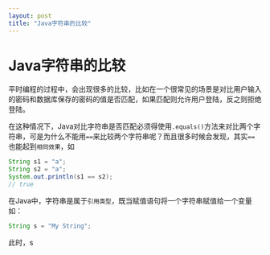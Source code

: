 ```yaml
---
layout: post
title: "Java字符串的比较"
---
```


# Java字符串的比较

平时编程的过程中，会出现很多的比较，比如在一个很常见的场景是对比用户输入的密码和数据库保存的密码的值是否匹配，如果匹配则允许用户登陆，反之则拒绝登陆。

在这种情况下，Java对比字符串是否匹配必须得使用`.equals()`方法来对比两个字符串，可是为什么不能用`==`来比较两个字符串呢？而且很多时候会发现，其实`==`也能起到`相同效果`，如

```java
String s1 = "a";
String s2 = "a";
System.out.println(s1 == s2);
// true
```

在Java中，字符串是属于`引用类型`，既当赋值语句将一个字符串赋值给一个变量如：
```java
String s = "My String";
```
此时，s
